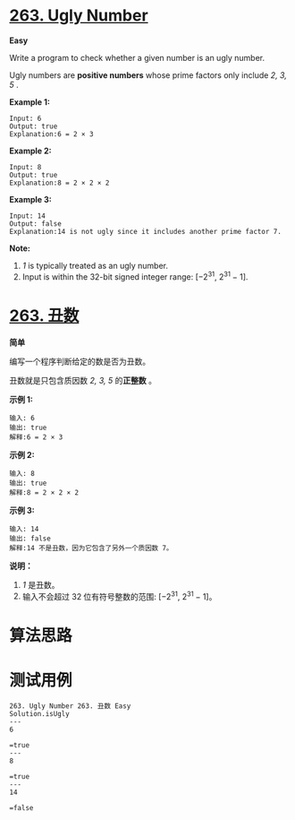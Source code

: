 # [263. Ugly Number][enTitle]

**Easy**

Write a program to check whether a given number is an ugly number.

Ugly numbers are **positive numbers**  whose prime factors only include  *2, 3, 5* .

**Example 1:** 

```
Input: 6
Output: true
Explanation:6 = 2 × 3
```

**Example 2:** 

```
Input: 8
Output: true
Explanation:8 = 2 × 2 × 2

```

**Example 3:** 

```
Input: 14
Output: false 
Explanation:14 is not ugly since it includes another prime factor 7.

```

**Note:** 

1.  *1*  is typically treated as an ugly number. 
2. Input is within the 32-bit signed integer range: [−2<sup>31</sup>, 2<sup>31 </sup>− 1].


# [263. 丑数][cnTitle]

**简单**

编写一个程序判断给定的数是否为丑数。

丑数就是只包含质因数  *2, 3, 5*  的**正整数** 。

**示例 1:** 

```
输入: 6
输出: true
解释:6 = 2 × 3
```

**示例 2:** 

```
输入: 8
输出: true
解释:8 = 2 × 2 × 2

```

**示例 3:** 

```
输入: 14
输出: false 
解释:14 不是丑数，因为它包含了另外一个质因数 7。
```

**说明：** 

1.  *1*  是丑数。 
2. 输入不会超过 32 位有符号整数的范围: [−2<sup>31</sup>, 2<sup>31 </sup>− 1]。




# 算法思路

# 测试用例
```
263. Ugly Number 263. 丑数 Easy
Solution.isUgly
---
6

=true
---
8

=true
---
14

=false
```

[enTitle]: https://leetcode.com/problems/ugly-number/
[cnTitle]: https://leetcode-cn.com/problems/ugly-number/
